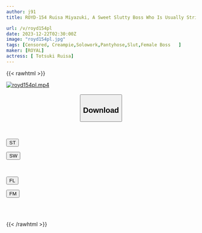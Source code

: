 ```yaml
---
author: j91
title: ROYD-154 Ruisa Miyazuki, A Sweet Slutty Boss Who Is Usually Strict But When We Are Alone... She Smiles And Wants A Cock

url: /v/royd154pl
date: 2023-12-22T02:30:00Z
image: "royd154pl.jpg"
tags: [Censored, Creampie,Solowork,Pantyhose,Slut,Female Boss	]
maker: [ROYAL]
actress: [ Totsuki Ruisa]
---
```



{{< rawhtml >}}

<div class="video" data-videoid="d8Mj4W96yQhPb1">
    <a href="javascript:;">
        <img src="/v/royd154pl/royd154pl.jpg" width="WIDTH" height="HEIGHT" alt="royd154pl.mp4" loading="lazy">
    </a>
</div>

<script type="text/javascript" src="https://j91.asia/asset/on-demand-st.js"></script>

<br>
  <link rel="stylesheet" href="https://j91.asia/asset/bs5.css">
  
  <center>
  <button class="btn btn-primary" type="button" data-bs-toggle="collapse" data-bs-target=".multi-collapse" aria-expanded="false" aria-controls="multiCollapseExample1 multiCollapseExample2"><h2>Download</h2></button></center>
</p>
<div class="row">
  <div class="col">
    <div class="collapse multi-collapse" id="multiCollapseExample1">
      <div class="card card-body">
	      	      <br>
<div class="buttons">  
<p><a href="https://streamtape.to/v/d8Mj4W96yQhPb1" target="_blank"><button class="btn-hover color-3"><i class="fa fa-download"></i> ST</button></a></p>
<p><a href="https://flaswish.com/erhfet7x6ja7" target="_blank"><button class="btn-hover color-2"><i class="fa fa-download"></i> SW</button></a></p></div>
    </div>
  </div>
</div>
  <div class="col">
    <div class="collapse multi-collapse" id="multiCollapseExample2">
      <div class="card card-body">
	      <br>
<div class="buttons">
<p><a href="javascript:;" target="_blank"><button class="btn-hover color-9"><i class="fa fa-download"></i> FL</button></a></p>
<p><a href="javascript:;" target="_blank"><button class="btn-hover color-8"><i class="fa fa-download"></i> FM</button></a></p></div>
<br><br>
      </div>
    </div>
  </div>
</div>

{{< /rawhtml >}}